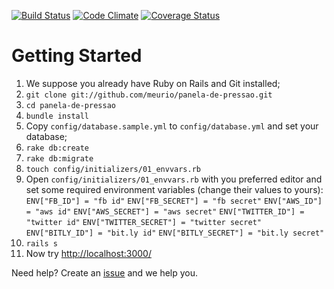 [![Build Status](https://secure.travis-ci.org/meurio/panela-de-pressao.png?branch=master)](http://travis-ci.org/meurio/panela-de-pressao)
[![Code Climate](https://codeclimate.com/github/meurio/panela-de-pressao.png)](https://codeclimate.com/github/meurio/panela-de-pressao)
[![Coverage Status](https://coveralls.io/repos/meurio/panela-de-pressao/badge.png)](https://coveralls.io/r/meurio/panela-de-pressao)

# Getting Started
1. We suppose you already have Ruby on Rails and Git installed;
2. `git clone git://github.com/meurio/panela-de-pressao.git`
3. `cd panela-de-pressao`
4. `bundle install`
5. Copy `config/database.sample.yml` to `config/database.yml` and set your database;
6. `rake db:create`
7. `rake db:migrate`
8. `touch config/initializers/01_envvars.rb`
9. Open `config/initializers/01_envvars.rb` with you preferred editor and set some required environment variables (change their values to yours):
`ENV["FB_ID"] = "fb id"`
`ENV["FB_SECRET"] = "fb secret"`
`ENV["AWS_ID"] = "aws id"`
`ENV["AWS_SECRET"] = "aws secret"`
`ENV["TWITTER_ID"] = "twitter id"`
`ENV["TWITTER_SECRET"] = "twitter secret"`
`ENV["BITLY_ID"] = "bit.ly id"`
`ENV["BITLY_SECRET"] = "bit.ly secret"`
10. `rails s`
11. Now try [http://localhost:3000/](http://localhost:3000/)

Need help? Create an [issue](https://github.com/meurio/panela-de-pressao/issues) and we help you.


